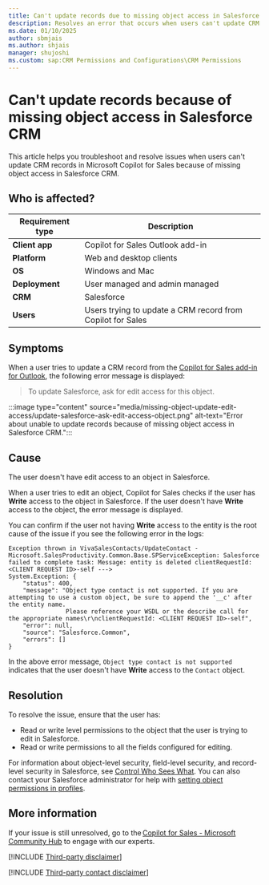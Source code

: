 ```yaml
---
title: Can't update records due to missing object access in Salesforce CRM
description: Resolves an error that occurs when users can't update CRM records in Microsoft Copilot for Sales because of missing object access in Salesforce CRM.
ms.date: 01/10/2025
author: sbmjais
ms.author: shjais
manager: shujoshi
ms.custom: sap:CRM Permissions and Configurations\CRM Permissions
---
```

# Can't update records because of missing object access in Salesforce CRM

This article helps you troubleshoot and resolve issues when users can't update CRM records in Microsoft Copilot for Sales because of missing object access in Salesforce CRM.

## Who is affected?

| Requirement type |Description  |
|---------|---------|
|**Client app**     |  Copilot for Sales Outlook add-in        |
|**Platform**     | Web and desktop clients         |
|**OS**     | Windows and Mac         |
|**Deployment**     | User managed and admin managed       |
|**CRM**     | Salesforce      |
|**Users**     | Users trying to update a CRM record from Copilot for Sales |

## Symptoms

When a user tries to update a CRM record from the [Copilot for Sales add-in for Outlook](/microsoft-sales-copilot/use-sales-copilot-outlook), the following error message is displayed:

> To update Salesforce, ask for edit access for this object.

:::image type="content" source="media/missing-object-update-edit-access/update-salesforce-ask-edit-access-object.png" alt-text="Error about unable to update records because of missing object access in Salesforce CRM.":::

## Cause

The user doesn't have edit access to an object in Salesforce.

When a user tries to edit an object, Copilot for Sales checks if the user has **Write** access to the object in Salesforce. If the user doesn't have **Write** access to the object, the error message is displayed.

You can confirm if the user not having **Write** access to the entity is the root cause of the issue if you see the following error in the logs:

```output
Exception thrown in VivaSalesContacts/UpdateContact -  
Microsoft.SalesProductivity.Common.Base.SPServiceException: Salesforce failed to complete task: Message: entity is deleted clientRequestId:<CLIENT REQUEST ID>-self --->  
System.Exception: {  
    "status": 400,  
    "message": "Object type contact is not supported. If you are attempting to use a custom object, be sure to append the '__c' after the entity name.  
                Please reference your WSDL or the describe call for the appropriate names\r\nclientRequestId: <CLIENT REQUEST ID>-self",  
    "error": null,  
    "source": "Salesforce.Common",  
    "errors": []  
} 
```

In the above error message, `Object type contact is not supported` indicates that the user doesn't have **Write** access to the `Contact` object.

## Resolution

To resolve the issue, ensure that the user has:

- Read or write level permissions to the object that the user is trying to edit in Salesforce.
- Read or write permissions to all the fields configured for editing.

For information about object-level security, field-level security, and record-level security in Salesforce, see [Control Who Sees What](https://help.salesforce.com/s/articleView?id=sf.security_data_access.htm&type=5). You can also contact your Salesforce administrator for help with [setting object permissions in profiles](https://help.salesforce.com/s/articleView?id=sf.perm_sets_object_perms_edit.htm&type=5).

## More information

If your issue is still unresolved, go to the [Copilot for Sales - Microsoft Community Hub](https://techcommunity.microsoft.com/t5/viva-sales/bd-p/VivaSales) to engage with our experts.

[!INCLUDE [Third-party disclaimer](../../includes/third-party-disclaimer.md)]

[!INCLUDE [Third-party contact disclaimer](../../includes/third-party-contact-disclaimer.md)]
